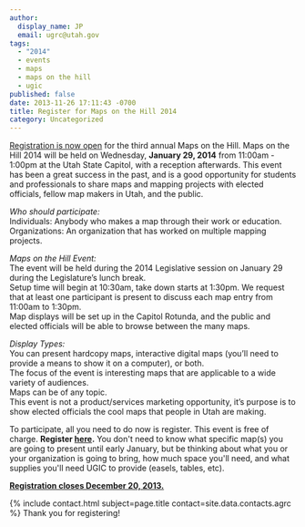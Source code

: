 ```yaml
---
author:
  display_name: JP
  email: ugrc@utah.gov
tags:
  - "2014"
  - events
  - maps
  - maps on the hill
  - ugic
published: false
date: 2013-11-26 17:11:43 -0700
title: Register for Maps on the Hill 2014
category: Uncategorized
---
```


<p><a href="https://docs.google.com/a/utah.gov/spreadsheet/viewform?usp=drive_web&formkey=dG4ta3dQY3JpWkpCajhsbWNRRjlsT3c6MA#gid=0">Registration is now open</a> for the third annual Maps on the Hill. Maps on the Hill 2014 will be held on Wednesday, <strong>January 29, 2014</strong> from 11:00am - 1:00pm at the Utah State Capitol, with a reception afterwards. This event has been a great success in the past, and is a good opportunity for students and professionals to share maps and mapping projects with elected officials, fellow map makers in Utah, and the public. </p>
<p><em>Who should participate:</em><br />
Individuals: Anybody who makes a map through their work or education.<br />
Organizations: An organization that has worked on multiple mapping projects.</p>
<p><em>Maps on the Hill Event:</em><br />
The event will be held during the 2014 Legislative session on January 29 during the Legislature’s lunch break.<br />
Setup time will begin at 10:30am, take down starts at 1:30pm. We request that at least one participant is present to discuss each map entry from 11:00am to 1:30pm.<br />
Map displays will be set up in the Capitol Rotunda, and the public and elected officials will be able to browse between the many maps.</p>
<p><em>Display Types:</em><br />
You can present hardcopy maps, interactive digital maps (you’ll need to provide a means to show it on a computer), or both.<br />
The focus of the event is interesting maps that are applicable to a wide variety of audiences.<br />
Maps can be of any topic.<br />
This event is not a product/services marketing opportunity, it’s purpose is to show elected officials the cool maps that people in Utah are making.</p>
<p>To participate, all you need to do now is register. This event is free of charge. </a><strong>Register <a href="https://docs.google.com/a/utah.gov/spreadsheet/viewform?usp=drive_web&formkey=dG4ta3dQY3JpWkpCajhsbWNRRjlsT3c6MA#gid=0">here</a>.</strong> You don't need to know what specific map(s) you are going to present until early January, but be thinking about what you or your organization is going to bring, how much space you'll need, and what supplies you'll need UGIC to provide (easels, tables, etc).</p>
<p><strong><a href="https://docs.google.com/a/utah.gov/spreadsheet/viewform?usp=drive_web&formkey=dG4ta3dQY3JpWkpCajhsbWNRRjlsT3c6MA#gid=0">Registration closes December 20, 2013.</a></strong></p>
<p>{% include contact.html subject=page.title contact=site.data.contacts.agrc %} Thank you for registering! </p>
